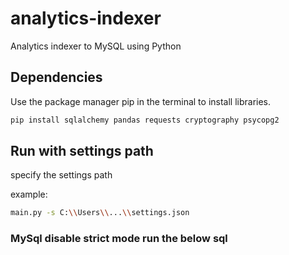 # analytics-indexer

Analytics indexer to MySQL using Python

## Dependencies

Use the package manager pip in the terminal to install libraries.

```bash
pip install sqlalchemy pandas requests cryptography psycopg2 
```

## Run with settings path

specify the settings path

example:
```bash
main.py -s C:\\Users\\...\\settings.json
```

### MySql disable strict mode run the below sql
